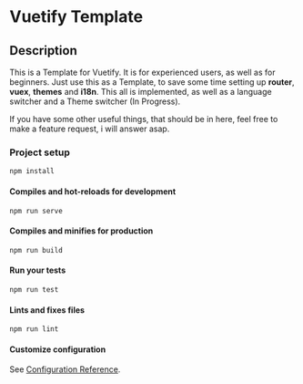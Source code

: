 # Vuetify Template

## Description
This is a Template for Vuetify. It is for experienced users, as well as for beginners.
Just use this as a Template, to save some time setting up **router**, **vuex**,  **themes** and **i18n**.
This all is implemented, as well as a language switcher and a Theme switcher (In Progress).

If you have some other useful things, that should be in here, feel free to make a feature request,
i will answer asap.

### Project setup
```
npm install
```

#### Compiles and hot-reloads for development
```
npm run serve
```

#### Compiles and minifies for production
```
npm run build
```

#### Run your tests
```
npm run test
```

#### Lints and fixes files
```
npm run lint
```

#### Customize configuration
See [Configuration Reference](https://cli.vuejs.org/config/).
